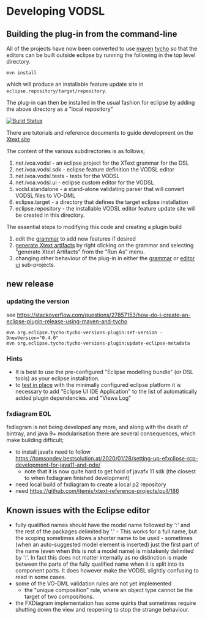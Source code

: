 
Developing VODSL 
================

Building the plug-in from the command-line
------------------------------------------

All of the projects have now been converted to use [maven](http://maven.apache.org) [tycho](https://www.eclipse.org/tycho/)  so that  the 
editors can be built outside eclipse by running the following in the top level directory. 

    mvn install
    
which will produce an installable feature update site in `eclipse.repository/target/repository`.

The plug-in can then be installed in the usual fashion for eclipse by adding the above directory as a "local repository"



[![Build Status](https://travis-ci.org/pahjbo/vodsl.svg?branch=master)](https://travis-ci.org/pahjbo/vodsl)

There are tutorials and reference documents to guide development on the 
[Xtext site](https://eclipse.org/Xtext/documentation/102_domainmodelwalkthrough.html)

The content of the various subdirectories is as follows;

 1. net.ivoa.vodsl - an eclipse project for the XText grammar for the DSL
 2. net.ivoa.vodsl.sdk - eclipse feature definition the VODSL editor
 3. net.ivoa.vodsl.tests - tests for the VODSL
 4. net.ivoa.vodsl.ui - eclipse custom editor for the VODSL
 5. vodsl.standalone - a stand-alone validating parser that will convert VODSL files to VO-DML
 6. eclipse.target - a directory that defines the target eclipse installation
 7. eclipse.repository - the installable VODSL editor feature update site will be created in this directory.
 

The essential steps to modifying this code and creating a plugin build

  1. edit the [grammar](./net.ivoa.vodsl/src/net/ivoa/vodml/Vodsl.xtext) to add new features if desired
  2. [generate Xtext artifacts](https://eclipse.org/Xtext/documentation/102_domainmodelwalkthrough.html#generate-language-artifacts)
     by right clicking on the grammar and selecting "generate Xtext Artifacts" from the "Run As" menu.
  3. changing other behaviour of the plug-in in either the [grammar](./net.ivoa.vodsl)
     or [editor ui](./net.ivoa.vodsl.ui) sub-projects.


## new release

### updating the version

see https://stackoverflow.com/questions/27857153/how-do-i-create-an-eclipse-plugin-release-using-maven-and-tycho

    mvn org.eclipse.tycho:tycho-versions-plugin:set-version -DnewVersion="0.4.0"
    mvn org.eclipse.tycho:tycho-versions-plugin:update-eclipse-metadata

### Hints

 - It is best to use the pre-configured "Eclipse modelling bundle" (or DSL tools) as your eclipse installation.
 - to [test in place](https://eclipse.org/Xtext/documentation/102_domainmodelwalkthrough.html#run-generated-plugin)
   with the minimally configured eclipse platform it is necessary to add
   "Eclipse UI IDE Application" to the list of automatically added plugin dependencies.
   and "Views Log"

### fxdiagram EOL

fxdiagram is not being developed any more, and along with the death of bintray, and java 9+ modularisation there are several consequences, which make building difficult;

* to install javafx need to follow https://tomsondev.bestsolution.at/2020/01/28/setting-up-efxclipse-rcp-development-for-java11-and-pde/
  - note that it is now quite hard to get hold of javafx 11 sdk (the closest to when fxdiagram finished development)
* need local build of fxdiagram to create a local p2 repository
* need https://github.com/itemis/xtext-reference-projects/pull/186
   
 
Known issues with the Eclipse editor
------------------------------------

* fully qualified names should have the model name followed by ':' and the rest of the packages delimited by '.' -
   This works for a full name, but the scoping sometimes allows a shorter name to be used - sometimes (when an auto-suggested model
   element is inserted) just the first part of the name (even when this is not a model name) is mistakenly delimited by ':'. 
   In fact this does not matter internally as no distinction is made between the 
   parts of the fully qualified name when it is split into its component parts.
   It does however make the VODSL slightly confusing to read in some cases.   
* some of the VO-DML validation rules are not yet implemented  
  - the "unique composition" rule, where an object type cannot be the target of 
      two compositions.
* the FXDiagram implementation has some quirks that sometimes require shutting down the view and reopening to stop the strange behaviour.


